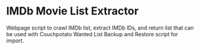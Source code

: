 # IMDb Movie List Extractor
Webpage script to crawl IMDb list, extract IMDb IDs, and return list that can be used with Couchpotato Wanted List Backup and Restore script for import.
